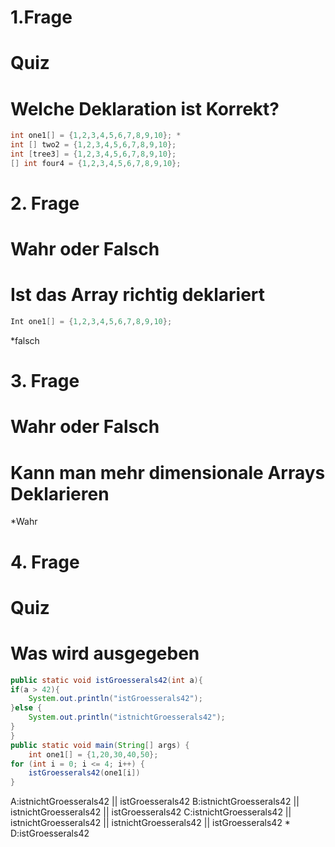 # 1.Frage 
# Quiz
# Welche Deklaration ist Korrekt?
```java
int one1[] = {1,2,3,4,5,6,7,8,9,10}; *
int [] two2 = {1,2,3,4,5,6,7,8,9,10};
int [tree3] = {1,2,3,4,5,6,7,8,9,10};
[] int four4 = {1,2,3,4,5,6,7,8,9,10};
```
# 2. Frage
# Wahr oder Falsch
# Ist das Array richtig deklariert
```java
Int one1[] = {1,2,3,4,5,6,7,8,9,10}; 
```
*falsch

# 3. Frage
# Wahr oder Falsch
# Kann man mehr dimensionale Arrays Deklarieren
*Wahr

# 4. Frage
# Quiz
# Was wird ausgegeben
```java
public static void istGroesserals42(int a){
if(a > 42){
    System.out.println("istGroesserals42");
}else {
    System.out.println("istnichtGroesserals42");
}
}
public static void main(String[] args) {
    int one1[] = {1,20,30,40,50};
for (int i = 0; i <= 4; i++) {
    istGroesserals42(one1[i])
}
```


A:istnichtGroesserals42 || istGroesserals42
B:istnichtGroesserals42 || istnichtGroesserals42 || istGroesserals42
C:istnichtGroesserals42 || istnichtGroesserals42 || istnichtGroesserals42 || istGroesserals42 *
D:istGroesserals42
